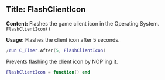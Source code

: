 ## Title: FlashClientIcon

**Content:**
Flashes the game client icon in the Operating System.
`FlashClientIcon()`

**Usage:**
Flashes the client icon after 5 seconds.
```lua
/run C_Timer.After(5, FlashClientIcon)
```
Prevents flashing the client icon by NOP'ing it.
```lua
FlashClientIcon = function() end
```